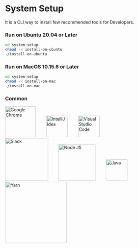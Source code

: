 # System Setup

It is a CLI way to install few recommended tools for Developers.


### Run on Ubuntu 20.04 or Later

```bash
cd system-setup
chmod -x install-on-ubuntu
./install-on-ubuntu
```


### Run on MacOS 10.15.6 or Later

```bash
cd system-setup
chmod -x install-on-mac
./install-on-mac
```

### Common

<p float="left">
    <img src="https://1000logos.net/wp-content/uploads/2017/08/Chrome-Logo.png" title="Google Chrome" width="100" style="margin-right: 30px;" />
    <img src="https://resources.jetbrains.com/storage/products/intellij-idea/img/meta/intellij-idea_logo_300x300.png" width="70" title="IntelliJ Idea" style="margin-right: 30px;" />
    <img src="https://cdn.worldvectorlogo.com/logos/visual-studio-code.svg" title="Visual Studio Code" width="70" style="margin-right: 30px;" />
    <img src="https://seekvectorlogo.com/wp-content/uploads/2019/05/slack-technologies-vector-logo.png" title="Slack" width="140" style="margin-right: 30px;" />
    <img src="https://cdn.freebiesupply.com/logos/thumbs/2x/nodejs-1-logo.png" title="Node JS" width="120" style="margin-right: 30px;" />
    <img src="https://i.pinimg.com/originals/85/44/da/8544dac44077c26e351801c7181a9e12.jpg" title="Java" width="70" style="margin-right: 30px;" />
    <img src="https://miro.medium.com/max/9350/1*BCPTI5sT2C9JH76__X2WUg.png" title="Yarn" width="200" style="margin-right: 30px;" />
</p>
